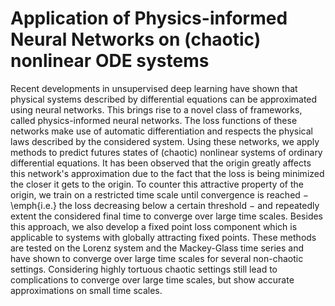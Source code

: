 # Application of Physics-informed Neural Networks on (chaotic) nonlinear ODE systems
Recent developments in unsupervised deep learning have shown that physical systems described by differential equations can be approximated using neural networks. This brings rise to a novel class of frameworks, called physics-informed neural networks. The loss functions of these networks make use of automatic differentiation and respects the physical laws described by the considered system. Using these networks, we apply methods to predict futures states of (chaotic) nonlinear systems of ordinary differential equations. It has been observed that the origin greatly affects this network's approximation due to the fact that the loss is being minimized the closer it gets to the origin. To counter this attractive property of the origin, we train on a restricted time scale until convergence is reached $-$ \emph{i.e.} the loss decreasing below a certain threshold $-$ and repeatedly extent the considered final time to converge over large time scales. Besides this approach, we also develop a fixed point loss component which is applicable to systems with globally attracting fixed points. These methods are tested on the Lorenz system and the Mackey-Glass time series and have shown to converge over large time scales for several non-chaotic settings. Considering highly tortuous chaotic settings still lead to complications to converge over large time scales, but show accurate approximations on small time scales. 
